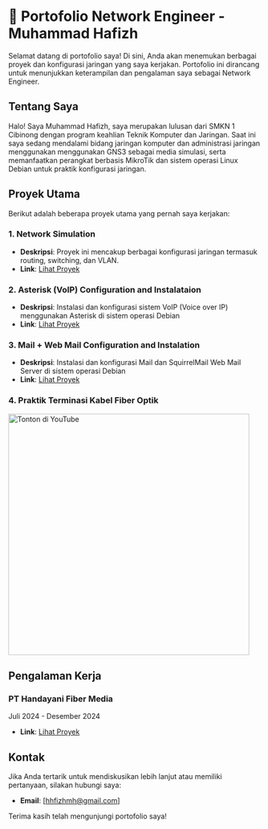 # 📡 Portofolio Network Engineer - Muhammad Hafizh

Selamat datang di portofolio saya! Di sini, Anda akan menemukan berbagai proyek dan konfigurasi jaringan yang saya kerjakan. Portofolio ini dirancang untuk menunjukkan keterampilan dan pengalaman saya sebagai Network Engineer.

## Tentang Saya
Halo! Saya Muhammad Hafizh, saya merupakan lulusan dari SMKN 1 Cibinong dengan program keahlian Teknik Komputer dan Jaringan. Saat ini saya sedang mendalami bidang jaringan komputer dan administrasi jaringan menggunakan menggunakan GNS3 sebagai media simulasi, serta memanfaatkan perangkat berbasis MikroTik dan sistem operasi Linux Debian untuk praktik konfigurasi jaringan.

## Proyek Utama

Berikut adalah beberapa proyek utama yang pernah saya kerjakan:

### 1. **Network Simulation**
- **Deskripsi**: Proyek ini mencakup berbagai konfigurasi jaringan termasuk routing, switching, dan VLAN.
- **Link**: [Lihat Proyek](Projects/network-simulator)

### 2. **Asterisk (VoIP) Configuration and Instalataion**
- **Deskripsi**: Instalasi dan konfigurasi sistem VoIP (Voice over IP) menggunakan Asterisk di sistem operasi Debian
- **Link**: [Lihat Proyek](Projects/voip-network-instalation)
 
### 3. **Mail + Web Mail Configuration and Instalation**
- **Deskripsi**: Instalasi dan konfigurasi Mail dan SquirrelMail Web Mail Server di sistem operasi Debian
- **Link**: [Lihat Proyek](Projects/web-mail-configuration)

### 4. **Praktik Terminasi Kabel Fiber Optik**
<a href="https://www.youtube.com/watch?v=nA3naD4q1_w">
  <img src="https://img.youtube.com/vi/nA3naD4q1_w/maxresdefault.jpg" alt="Tonton di YouTube" width="480"/>
</a>

## Pengalaman Kerja                                                                                                                       

### PT Handayani Fiber Media 
Juli 2024 - Desember 2024
- **Link**: [Lihat Proyek](Projects/PKL)

## Kontak

Jika Anda tertarik untuk mendiskusikan lebih lanjut atau memiliki pertanyaan, silakan hubungi saya:

- **Email**: [hhfizhmh@gmail.com]

Terima kasih telah mengunjungi portofolio saya!
